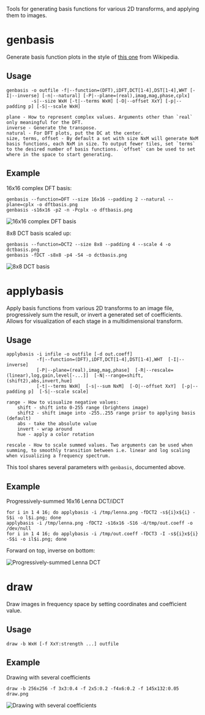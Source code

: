 Tools for generating basis functions for various 2D transforms, and applying them to images.

# genbasis
Generate basis function plots in the style of [this one](https://upload.wikimedia.org/wikipedia/commons/archive/2/24/20121105172942%21DCT-8x8.png) from Wikipedia.

## Usage
    genbasis -o outfile -f|--function=(DFT),iDFT,DCT[1-4],DST[1-4],WHT [-I|--inverse] [-n|--natural] [-P|--plane=(real),imag,mag,phase,cplx]
             -s|--size WxH [-t|--terms WxH] [-O|--offset XxY] [-p|--padding p] [-S|--scale WxH]

	plane - How to represent complex values. Arguments other than `real` only meaningful for the DFT.
	inverse - Generate the transpose.
	natural - For DFT plots, put the DC at the center.
	size, terms, offset - By default a set with size NxM will generate NxM basis functions, each NxM in size. To output fewer tiles, set `terms` to the desired number of basis functions. `offset` can be used to set where in the space to start generating.

## Example
16x16 complex DFT basis:

	genbasis --function=DFT --size 16x16 --padding 2 --natural --plane=cplx -o dftbasis.png
	genbasis -s16x16 -p2 -n -Pcplx -o dftbasis.png

![16x16 complex DFT basis](http://0x09.net/i/g/dftbasis.png "16x16 complex DFT basis")

8x8 DCT basis scaled up:

	genbasis --function=DCT2 --size 8x8 --padding 4 --scale 4 -o dctbasis.png
	genbasis -fDCT -s8x8 -p4 -S4 -o dctbasis.png

![8x8 DCT basis](http://0x09.net/i/g/dctbasis.png "8x8 DCT basis")

# applybasis
Apply basis functions from various 2D transforms to an image file, progressively sum the result, or invert a generated set of coefficients. Allows for visualization of each stage in a multidimensional transform.

## Usage

    applybasis -i infile -o outfile [-d out.coeff]
               -f|--function=(DFT),iDFT,DCT[1-4],DST[1-4],WHT  [-I|--inverse]
               [-P|--plane=(real),imag,mag,phase]  [-R|--rescale=(linear),log,gain,level[-...]]  [-N|--range=shift,(shift2),abs,invert,hue]
               [-t|--terms WxH]  [-s|--sum NxM]  [-O|--offset XxY]  [-p|--padding p]  [-S|--scale scale]

	range - How to visualize negative values:
		shift - shift into 0-255 range (brightens image)
		shift2 - shift image into -255..255 range prior to applying basis (default)
		abs - take the absolute value
		invert - wrap around
		hue - apply a color rotation

	rescale - How to scale summed values. Two arguments can be used when summing, to smoothly transition between i.e. linear and log scaling when visualizing a frequency spectrum.

This tool shares several parameters with `genbasis`, documented above.

## Example

Progressively-summed 16x16 Lenna DCT/iDCT
	
	for i in 1 4 16; do applybasis -i /tmp/lenna.png -fDCT2 -s${i}x${i} -S$i -o l$i.png; done
	applybasis -i /tmp/lenna.png -fDCT2 -s16x16 -S16 -d/tmp/out.coeff -o /dev/null
	for i in 1 4 16; do applybasis -i /tmp/out.coeff -fDCT3 -I -s${i}x${i} -S$i -o il$i.png; done

Forward on top, inverse on bottom:

![Progressively-summed Lenna DCT](http://0x09.net/i/g/lpart.png "Progressively-summed Lenna DCT")

# draw
Draw images in frequency space by setting coordinates and coefficient value.

## Usage
	draw -b WxH [-f XxY:strength ...] outfile

## Example
Drawing with several coefficients

	draw -b 256x256 -f 3x3:0.4 -f 2x5:0.2 -f4x6:0.2 -f 145x132:0.05 draw.png

![Drawing with several coefficients](http://0x09.net/i/g/draw.png "Drawing with several coefficients")

